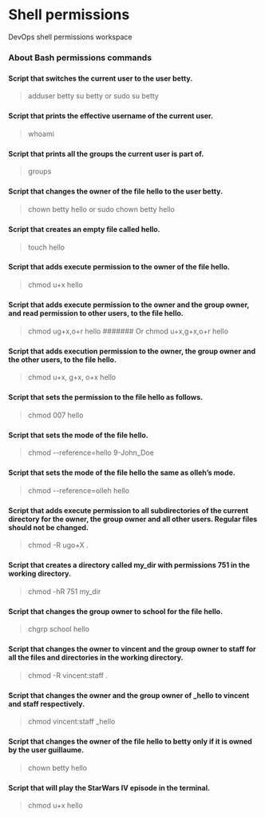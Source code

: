 
# Shell permissions
DevOps shell permissions workspace

### About Bash permissions commands
### 

### 
#### Script that switches the current user to the user betty.
> adduser betty
> su betty 
or
> sudo su betty

### 
#### Script that prints the effective username of the current user.
> whoami

### 
#### Script that prints all the groups the current user is part of.
> groups

### 
#### Script that changes the owner of the file hello to the user betty.
> chown betty hello
or
> sudo chown betty hello

### 
#### Script that creates an empty file called hello.
> touch hello

### 
#### Script that adds execute permission to the owner of the file hello.
> chmod u+x hello

###
#### Script that adds execute permission to the owner and the group owner, and read permission to other users, to the file hello.
> chmod ug+x,o+r hello
####### Or
> chmod u+x,g+x,o+r hello

###
#### Script that adds execution permission to the owner, the group owner and the other users, to the file hello.
> chmod u+x, g+x, o+x hello

###
#### Script that sets the permission to the file hello as follows.
> chmod 007 hello

###
#### Script that sets the mode of the file hello.
> chmod --reference=hello 9-John_Doe

###
#### Script that sets the mode of the file hello the same as olleh’s mode.
> chmod --reference=olleh hello

###
#### Script that adds execute permission to all subdirectories of the current directory for the owner, the group owner and all other users. Regular files should not be changed.
> chmod -R ugo+X .

###
#### Script that creates a directory called my_dir with permissions 751 in the working directory.
> chmod -hR 751 my_dir

###
#### Script that changes the group owner to school for the file hello.
> chgrp school hello

###
#### Script that changes the owner to vincent and the group owner to staff for all the files and directories in the working directory.
> chmod -R vincent:staff .

###
#### Script that changes the owner and the group owner of _hello to vincent and staff respectively.
> chmod vincent:staff _hello

### 
#### Script that changes the owner of the file hello to betty only if it is owned by the user guillaume.
> chown betty hello

### 
#### Script that will play the StarWars IV episode in the terminal.
> chmod u+x hello
